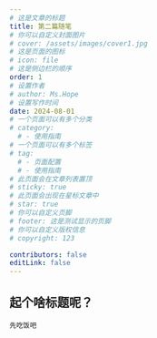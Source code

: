 ```yaml
---
# 这是文章的标题
title: 第二篇随笔
# 你可以自定义封面图片
# cover: /assets/images/cover1.jpg
# 这是页面的图标
# icon: file
# 这是侧边栏的顺序
order: 1
# 设置作者
# author: Ms.Hope
# 设置写作时间
date: 2024-08-01
# 一个页面可以有多个分类
# category:
  # - 使用指南
# 一个页面可以有多个标签
# tag:
  # - 页面配置
  # - 使用指南
# 此页面会在文章列表置顶
# sticky: true
# 此页面会出现在星标文章中
# star: true
# 你可以自定义页脚
# footer: 这是测试显示的页脚
# 你可以自定义版权信息
# copyright: 123

contributors: false
editLink: false
---
```

<!-- more -->

## 起个啥标题呢？

    先吃饭吧